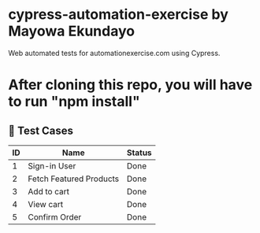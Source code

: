 # cypress-automation-exercise by Mayowa Ekundayo

Web automated tests for automationexercise.com using Cypress.

# After cloning this repo, you will have to run "npm install"

## 📌 Test Cases

| ID  | Name                    | Status |
| --- | ----------------------- | ------ |
| 1   | Sign-in User            | Done   |
| 2   | Fetch Featured Products | Done   |
| 3   | Add to cart             | Done   |
| 4   | View cart               | Done   |
| 5   | Confirm Order           | Done   |
